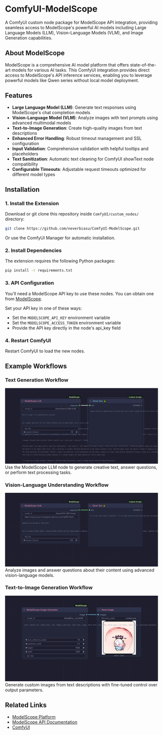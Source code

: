 # ComfyUI-ModelScope

A ComfyUI custom node package for ModelScope API integration, providing seamless access to ModelScope's powerful AI models including Large Language Models (LLM), Vision-Language Models (VLM), and Image Generation capabilities.

## About ModelScope

ModelScope is a comprehensive AI model platform that offers state-of-the-art models for various AI tasks. This ComfyUI integration provides direct access to ModelScope's API inference services, enabling you to leverage powerful models like Qwen series without local model deployment.

## Features

- **Large Language Model (LLM)**: Generate text responses using ModelScope's chat completion models
- **Vision-Language Model (VLM)**: Analyze images with text prompts using advanced multimodal models
- **Text-to-Image Generation**: Create high-quality images from text descriptions
- **Enhanced Error Handling**: Robust timeout management and SSL configuration
- **Input Validation**: Comprehensive validation with helpful tooltips and placeholders
- **Text Sanitization**: Automatic text cleaning for ComfyUI showText node compatibility
- **Configurable Timeouts**: Adjustable request timeouts optimized for different model types

## Installation

### 1. Install the Extension

Download or git clone this repository inside `ComfyUI/custom_nodes/` directory:

```bash
git clone https://github.com/neverbiasu/ComfyUI-ModelScope.git
```

Or use the ComfyUI Manager for automatic installation.

### 2. Install Dependencies

The extension requires the following Python packages:

```bash
pip install -r requirements.txt
```

### 3. API Configuration

You'll need a ModelScope API key to use these nodes. You can obtain one from [ModelScope](https://www.modelscope.cn/).

Set your API key in one of these ways:
- Set the `MODELSCOPE_API_KEY` environment variable
- Set the `MODELSCOPE_ACCESS_TOKEN` environment variable
- Provide the API key directly in the node's api_key field

### 4. Restart ComfyUI

Restart ComfyUI to load the new nodes.

## Example Workflows

### Text Generation Workflow
![LLM workflow](example_workflows/modelscope_llm.png)
Use the ModelScope LLM node to generate creative text, answer questions, or perform text processing tasks.

### Vision-Language Understanding Workflow
![VLM workflow](example_workflows/modelscope_vlm.png)
Analyze images and answer questions about their content using advanced vision-language models.

### Text-to-Image Generation Workflow
![Image Generation workflow](example_workflows/modelscope_image_generator.png)
Generate custom images from text descriptions with fine-tuned control over output parameters.

## Related Links

- [ModelScope Platform](https://www.modelscope.cn/)
- [ModelScope API Documentation](https://www.modelscope.cn/docs)
- [ComfyUI](https://github.com/comfyanonymous/ComfyUI)
